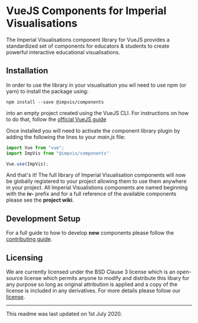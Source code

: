 # VueJS Components for Imperial Visualisations
The Imperial Visualisations component library for VueJS provides a standardized set of components for educators & students to create powerful interactive educational visualisations.

## Installation
In order to use the library in your visualisation you wil need to use npm (or yarn) to install the package using: 
```
npm install --save @impvis/components
```
into an empty project created using the VueJS CLI. For instructions on how to do that, follow the [official VueJS guide](https://cli.vuejs.org/guide/)

Once installed you will need to activate the component library plugin by adding the following the lines to your _main.js_ file:
```javascript
import Vue from "vue";
import ImpVis from "@impvis/components"

Vue.use(ImpVis);
```

And that's it! The full library of Imperial Visualisation components will now be globally registered to your project allowing them to use them anywhere in your project. All Imperial Visualistions components are named beginning with the **iv-** prefix and for a full reference of the available components please see the **project wiki**.


## Development Setup
For a full guide to how to develop **new** components please follow the [contributing guide](./CONTRIBUTING.md).

## Licensing
We are currently licensed under the BSD Clause 3 license which is an open-source license which permits anyone to modify and distribute this libary for any purpose so long as original attribution is applied and a copy of the license is included in any derivatives. For more details please follow our [license](./LICENSE).

--- 
This readme was last updated on 1st July 2020. 